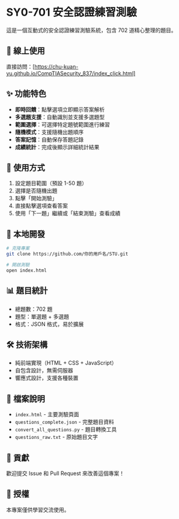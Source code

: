 # SY0-701 安全認證練習測驗

這是一個互動式的安全認證練習測驗系統，包含 702 道精心整理的題目。

## 🚀 線上使用

直接訪問：[https://chu-kuan-yu.github.io/CompTIASecurity_837/index_click.html]

## ✨ 功能特色

- **即時回饋**：點擊選項立即顯示答案解析
- **多選題支援**：自動識別並支援多選題型
- **範圍選擇**：可選擇特定題號範圍進行練習
- **隨機模式**：支援隨機出題順序
- **答案記憶**：自動保存答題記錄
- **成績統計**：完成後顯示詳細統計結果

## 📱 使用方式

1. 設定題目範圍（預設 1-50 題）
2. 選擇是否隨機出題
3. 點擊「開始測驗」
4. 直接點擊選項查看答案
5. 使用「下一題」繼續或「結束測驗」查看成績

## 🔧 本地開發

```bash
# 克隆專案
git clone https://github.com/你的用戶名/STU.git

# 開啟測驗
open index.html
```

## 📊 題目統計

- 總題數：702 題
- 題型：單選題 + 多選題
- 格式：JSON 格式，易於擴展

## 🛠 技術架構

- 純前端實現（HTML + CSS + JavaScript）
- 自包含設計，無需伺服器
- 響應式設計，支援各種裝置

## 📝 檔案說明

- `index.html` - 主要測驗頁面
- `questions_complete.json` - 完整題目資料
- `convert_all_questions.py` - 題目轉換工具
- `questions_raw.txt` - 原始題目文字

## 🤝 貢獻

歡迎提交 Issue 和 Pull Request 來改善這個專案！

## 📄 授權

本專案僅供學習交流使用。
